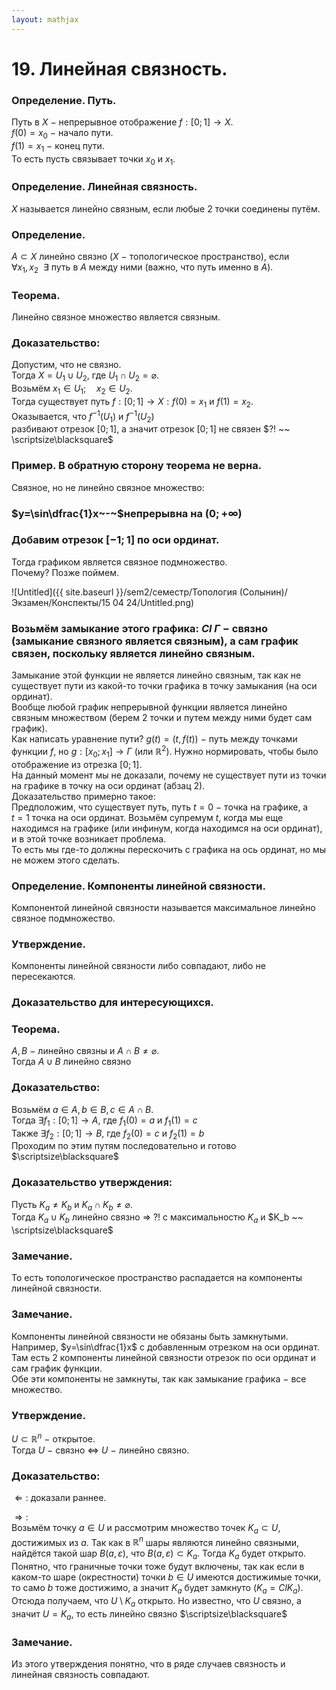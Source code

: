 ```yaml
---  
layout: mathjax  
---  
```

  
# 19. Линейная связность.  
  
### Определение. Путь.  
Путь в $X~-~$непрерывное отображение $f:[0;1]\to X$.  
$f(0)=x_0~-~$начало пути.  
$f(1)=x_1~-~$конец пути.  
То есть пусть связывает точки $x_0$ и $x_1$.  
  
### Определение. Линейная связность.  
$X$ называется линейно связным, если любые $2$ точки соединены путём.  
  
### Определение.  
$A\subset X$ линейно связно $(X~-~$топологическое пространство$)$, если  
$\forall x_1, x_2 ~~ \exists$ путь в $A$ между ними (важно, что путь именно в $A$).  
  
### Теорема.  
Линейно связное множество является связным.  
  
### Доказательство:  
Допустим, что не связно.  
Тогда $X=U_1\cup U_2$, где $U_1\cap U_2=\varnothing$.  
Возьмём $x_1\in U_1;\quad x_2\in U_2$.  
Тогда существует путь $f:[0;1]\to X:f(0)=x_1$ и $f(1)=x_2$.  
Оказывается, что $f^{-1}(U_1)$ и $f^{-1}(U_2)$  
 разбивают отрезок $[0;1]$, а значит отрезок $[0;1]$ не связен $?! ~~ \scriptsize\blacksquare$  
  
### Пример. В обратную сторону теорема не верна.  
Связное, но не линейно связное множество:  
  
### $y=\sin\dfrac{1}x~-~$непрерывна на $(0;+\infty)$  
  
### Добавим отрезок $[-1;1]$ по оси ординат.  
Тогда графиком является связное подмножество.  
Почему? Позже поймем.  
  
![Untitled]({{ site.baseurl }}/sem2/семестр/Топология (Солынин)/Экзамен/Конспекты/15 04 24/Untitled.png)  
  
### Возьмём замыкание этого графика: $Cl~\Gamma~-~$связно (замыкание связного является связным), а сам график связен, поскольку является линейно связным.  
Замыкание этой функции не является линейно связным, так как не существует пути из какой-то точки графика в точку замыкания (на оси ординат).  
Вообще любой график непрерывной функции является линейно связным множеством (берем $2$ точки и путем между ними будет сам график).  
Как написать уравнение пути? $g(t)=\big(t,f(t)\big)~-~$путь между точками функции $f$, но $g:[x_0;x_1]\to \Gamma$ (или $\mathbb{R}^2$). Нужно нормировать, чтобы было отображение из отрезка $[0;1]$.  
На данный момент мы не доказали, почему не существует пути из точки на графике в точку на оси ординат (абзац $2$).  
Доказательство примерно такое:  
Предположим, что существует путь, путь $t=0~-~$точка на графике, а  
$t=1$ точка на оси ординат. Возьмём супремум $t$, когда мы еще находимся на графике (или инфинум, когда находимся на оси ординат), и в этой точке возникает проблема.  
То есть мы где-то должны перескочить с графика на ось ординат, но мы не можем этого сделать.  
  
### Определение. Компоненты линейной связности.  
Компонентой линейной связности называется максимальное линейно связное подмножество.  
  
### Утверждение.  
Компоненты линейной связности либо совпадают, либо не пересекаются.  
  
### Доказательство для интересующихся.  
  
### Теорема.  
$A,B~-~$линейно связны и $A\cap B\ne\varnothing$.  
Тогда $A\cup B$ линейно связно  
  
### Доказательство:  
Возьмём $a\in A,b\in B,c\in A\cap B$.  
Тогда $\exists f_1:[0;1]\to A$, где $f_1(0)=a$ и $f_1(1)=c$  
Также $\exists f_2:[0;1]\to B$, где $f_2(0)=c$ и $f_2(1)=b$  
Проходим по этим путям последовательно и готово  $\scriptsize\blacksquare$  
  
### Доказательство утверждения:  
Пусть $K_a\ne K_b$ и $K_a\cap K_b\ne\varnothing$.  
Тогда $K_a\cup K_b$ линейно связно $\Rightarrow~?!$ с максимальностю $K_a$ и $K_b ~~ \scriptsize\blacksquare$  
  
### Замечание.  
То есть топологическое пространство распадается на компоненты линейной связности.  
  
### Замечание.  
Компоненты линейной связности не обязаны быть замкнутыми.  
Например, $y=\sin\dfrac{1}x$ с добавленным отрезком на оси ординат.  
Там есть $2$ компоненты линейной связности отрезок по оси ординат и сам график функции.  
Обе эти компоненты не замкнуты, так как замыкание графика $-$ все множество.  
  
### Утверждение.  
$U\subset \mathbb{R}^n~-~$открытое.  
Тогда $U~-~$связно $\Leftrightarrow$ $U~-~$линейно связно.  
  
### Доказательство:  
$\Leftarrow:$ доказали раннее.  
  
$\Rightarrow:$  
Возьмём точку $a\in U$ и рассмотрим множество точек $K_a\subset U$, достижимых из $a$. Так как в $\mathbb{R}^n$ шары являются линейно связными, найдётся такой шар $B(a,\varepsilon)$, что $B(a,\varepsilon)\subset K_a$. Тогда $K_a$ будет открыто.  
Понятно, что граничные точки тоже будут включены, так как если в каком-то шаре (окрестности) точки $b\in U$ имеются достижимые точки, то само $b$ тоже достижимо, а значит $K_a$ будет замкнуто $(K_a=ClK_a)$.  
Отсюда получаем, что $U\setminus K_a$ открыто. Но известно, что $U$ связно, а значит $U=K_a$, то есть линейно связно  $\scriptsize\blacksquare$  
  
### Замечание.  
Из этого утверждения понятно, что в ряде случаев связность и линейная связность совпадают.  
